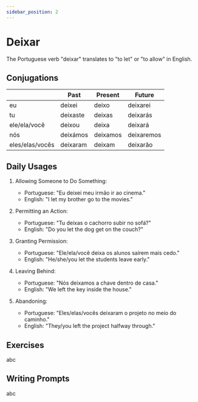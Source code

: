 ```yaml
---
sidebar_position: 2
---
```


# Deixar

The Portuguese verb "deixar" translates to "to let" or "to allow" in English.

## Conjugations

|                 | Past     | Present  | Future     |
| --------------- | -------- | -------- | ---------- |
| eu              | deixei   | deixo    | deixarei   |
| tu              | deixaste | deixas   | deixarás   |
| ele/ela/você    | deixou   | deixa    | deixará    |
| nós             | deixámos | deixamos | deixaremos |
| eles/elas/vocês | deixaram | deixam   | deixarão   |

## Daily Usages

1. Allowing Someone to Do Something:

   - Portuguese: "Eu deixei meu irmão ir ao cinema."
   - English: "I let my brother go to the movies."

2. Permitting an Action:

   - Portuguese: "Tu deixas o cachorro subir no sofá?"
   - English: "Do you let the dog get on the couch?"

3. Granting Permission:

   - Portuguese: "Ele/ela/você deixa os alunos saírem mais cedo."
   - English: "He/she/you let the students leave early."

4. Leaving Behind:

   - Portuguese: "Nós deixamos a chave dentro de casa."
   - English: "We left the key inside the house."

5. Abandoning:

   - Portuguese: "Eles/elas/vocês deixaram o projeto no meio do caminho."
   - English: "They/you left the project halfway through."

## Exercises

abc

## Writing Prompts

abc
